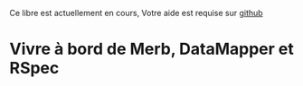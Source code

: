<p id="warning">Ce libre est actuellement en cours, Votre aide est requise sur <a href="http://github.com/deimos1986/book_mdar">github</a></p>

# Vivre à bord de Merb, DataMapper et RSpec
